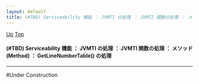 ```yaml
---
layout: default
title: (#TBD) Serviceability 機能 ： JVMTI の処理 ： JVMTI 関数の処理 ： メソッド (Method) ： GetLineNumberTable() の処理
---
```

[Up](nofo_1oJGp.html) [Top](../index.html)

#### (#TBD) Serviceability 機能 ： JVMTI の処理 ： JVMTI 関数の処理 ： メソッド (Method) ： GetLineNumberTable() の処理

--- 
#Under Construction






